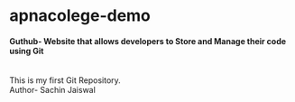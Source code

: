 # apnacolege-demo
<h4> Guthub- Website that allows developers to Store and Manage their code using Git</h4>
<br>
This is my first Git Repository.
<br>
Author- Sachin Jaiswal
